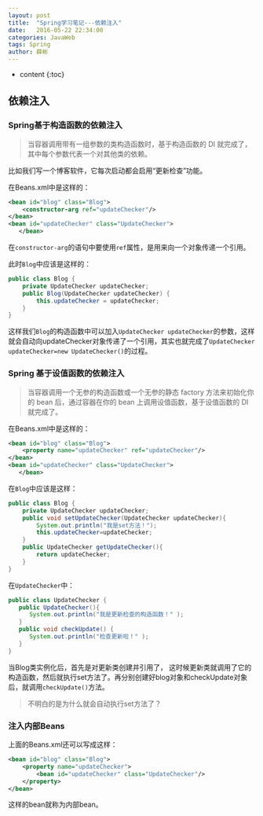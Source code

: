 ```yaml
---
layout: post
title:  "Spring学习笔记---依赖注入"
date:   2016-05-22 22:34:00
categories: JavaWeb
tags: Spring
author: 薛彬
---
```


* content
{:toc}






## 依赖注入

### Spring基于构造函数的依赖注入

>当容器调用带有一组参数的类构造函数时，基于构造函数的 DI 就完成了，其中每个参数代表一个对其他类的依赖。

比如我们写一个博客软件，它每次启动都会启用“更新检查”功能。

在Beans.xml中是这样的：

```xml
<bean id="blog" class="Blog">
	<constructor-arg ref="updateChecker"/>
</bean>
<bean id="updateChecker" class="UpdateChecker">
   </bean>
```

在`constructor-arg`的语句中要使用`ref`属性，是用来向一个对象传递一个引用。

此时`Blog`中应该是这样的：

```java
public class Blog {
	private UpdateChecker updateChecker;
	public Blog(UpdateChecker updateChecker) {
		this.updateChecker = updateChecker;
	}
}
```

这样我们`Blog`的构造函数中可以加入`UpdateChecker updateChecker`的参数，这样就会自动向updateChecker对象传递了一个引用，其实也就完成了`UpdateChecker updateChecker=new UpdateChecker()`的过程。

### Spring 基于设值函数的依赖注入

>当容器调用一个无参的构造函数或一个无参的静态 factory 方法来初始化你的 bean 后，通过容器在你的 bean 上调用设值函数，基于设值函数的 DI 就完成了。

在Beans.xml中是这样的：

```xml
<bean id="blog" class="Blog">
	<property name="updateChecker" ref="updateChecker"/>
</bean>
<bean id="updateChecker" class="UpdateChecker">
   </bean>
```

在`Blog`中应该是这样：

```java
public class Blog {
	private UpdateChecker updateChecker;
	public void setUpdateChecker(UpdateChecker updateChecker){
		System.out.println("我是set方法！");
		this.updateChecker=updateChecker;	
	}
	public UpdateChecker getUpdateChecker(){
		return updateChecker;
	}
}
```

在`UpdateChecker`中：

```java
public class UpdateChecker {
   public UpdateChecker(){
      System.out.println("我是更新检查的构造函数！" );
   }
   public void checkUpdate() {
      System.out.println("检查更新啦！" );
   }  
}
```

当Blog类实例化后，首先是对更新类创建并引用了， 这时候更新类就调用了它的构造函数，然后就执行set方法了。再分别创建好blog对象和checkUpdate对象后，就调用`checkUpdate()`方法。

>不明白的是为什么就会自动执行set方法了？

### 注入内部Beans

上面的Beans.xml还可以写成这样：

```xml
<bean id="blog" class="Blog">
	<property name="updateChecker">
		<bean id="updateChecker" class="UpdateChecker"/>
	</property>
</bean>
```

这样的bean就称为内部bean。